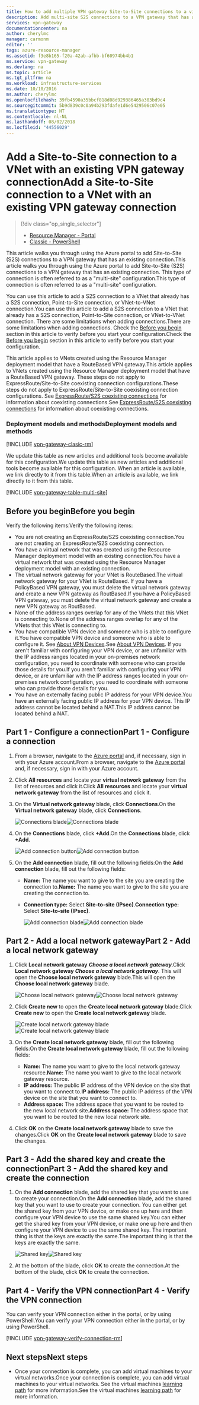 ```yaml
---
title: How to add multiple VPN gateway Site-to-Site connections to a virtual network for the Resource Manager deployment model using the Azure portal | Microsoft Docs
description: Add multi-site S2S connections to a VPN gateway that has an existing connection
services: vpn-gateway
documentationcenter: na
author: cherylmc
manager: carmonm
editor: ''
tags: azure-resource-manager
ms.assetid: f3e8b165-f20a-42ab-afbb-bf60974bb4b1
ms.service: vpn-gateway
ms.devlang: na
ms.topic: article
ms.tgt_pltfrm: na
ms.workload: infrastructure-services
ms.date: 10/10/2016
ms.author: cherylmc
ms.openlocfilehash: 39fb4590a35bbcf818d08d929386465a303bd9c4
ms.sourcegitcommit: 5b9d839c0c0a94b293fdafe1d6e5429506c07e05
ms.translationtype: HT
ms.contentlocale: nl-NL
ms.lasthandoff: 08/02/2018
ms.locfileid: "44556029"
---
```

# <a name="add-a-site-to-site-connection-to-a-vnet-with-an-existing-vpn-gateway-connection"></a><span data-ttu-id="a1235-103">Add a Site-to-Site connection to a VNet with an existing VPN gateway connection</span><span class="sxs-lookup"><span data-stu-id="a1235-103">Add a Site-to-Site connection to a VNet with an existing VPN gateway connection</span></span>
> [!div class="op_single_selector"]
> * [Resource Manager - Portal](vpn-gateway-howto-multi-site-to-site-resource-manager-portal.md)
> * [Classic - PowerShell](vpn-gateway-multi-site.md)
> 
> 

<span data-ttu-id="a1235-106">This article walks you through using the Azure portal to add Site-to-Site (S2S) connections to a VPN gateway that has an existing connection.</span><span class="sxs-lookup"><span data-stu-id="a1235-106">This article walks you through using the Azure portal to add Site-to-Site (S2S) connections to a VPN gateway that has an existing connection.</span></span> <span data-ttu-id="a1235-107">This type of connection is often referred to as a "multi-site" configuration.</span><span class="sxs-lookup"><span data-stu-id="a1235-107">This type of connection is often referred to as a "multi-site" configuration.</span></span> 

<span data-ttu-id="a1235-108">You can use this article to add a S2S connection to a VNet that already has a S2S connection, Point-to-Site connection, or VNet-to-VNet connection.</span><span class="sxs-lookup"><span data-stu-id="a1235-108">You can use this article to add a S2S connection to a VNet that already has a S2S connection, Point-to-Site connection, or VNet-to-VNet connection.</span></span> <span data-ttu-id="a1235-109">There are some limitations when adding connections.</span><span class="sxs-lookup"><span data-stu-id="a1235-109">There are some limitations when adding connections.</span></span> <span data-ttu-id="a1235-110">Check the [Before you begin](#before) section in this article to verify before you start your configuration.</span><span class="sxs-lookup"><span data-stu-id="a1235-110">Check the [Before you begin](#before) section in this article to verify before you start your configuration.</span></span> 

<span data-ttu-id="a1235-111">This article applies to VNets created using the Resource Manager deployment model that have a RouteBased VPN gateway.</span><span class="sxs-lookup"><span data-stu-id="a1235-111">This article applies to VNets created using the Resource Manager deployment model that have a RouteBased VPN gateway.</span></span> <span data-ttu-id="a1235-112">These steps do not apply to ExpressRoute/Site-to-Site coexisting connection configurations.</span><span class="sxs-lookup"><span data-stu-id="a1235-112">These steps do not apply to ExpressRoute/Site-to-Site coexisting connection configurations.</span></span> <span data-ttu-id="a1235-113">See [ExpressRoute/S2S coexisting connections](../expressroute/expressroute-howto-coexist-resource-manager.md) for information about coexisting connections.</span><span class="sxs-lookup"><span data-stu-id="a1235-113">See [ExpressRoute/S2S coexisting connections](../expressroute/expressroute-howto-coexist-resource-manager.md) for information about coexisting connections.</span></span>

### <a name="deployment-models-and-methods"></a><span data-ttu-id="a1235-114">Deployment models and methods</span><span class="sxs-lookup"><span data-stu-id="a1235-114">Deployment models and methods</span></span>
[!INCLUDE [vpn-gateway-clasic-rm](../../includes/vpn-gateway-classic-rm-include.md)]

<span data-ttu-id="a1235-115">We update this table as new articles and additional tools become available for this configuration.</span><span class="sxs-lookup"><span data-stu-id="a1235-115">We update this table as new articles and additional tools become available for this configuration.</span></span> <span data-ttu-id="a1235-116">When an article is available, we link directly to it from this table.</span><span class="sxs-lookup"><span data-stu-id="a1235-116">When an article is available, we link directly to it from this table.</span></span>

[!INCLUDE [vpn-gateway-table-multi-site](../../includes/vpn-gateway-table-multisite-include.md)]

## <a name="before"></a><span data-ttu-id="a1235-117">Before you begin</span><span class="sxs-lookup"><span data-stu-id="a1235-117">Before you begin</span></span>
<span data-ttu-id="a1235-118">Verify the following items:</span><span class="sxs-lookup"><span data-stu-id="a1235-118">Verify the following items:</span></span>

* <span data-ttu-id="a1235-119">You are not creating an ExpressRoute/S2S coexisting connection.</span><span class="sxs-lookup"><span data-stu-id="a1235-119">You are not creating an ExpressRoute/S2S coexisting connection.</span></span>
* <span data-ttu-id="a1235-120">You have a virtual network that was created using the Resource Manager deployment model with an existing connection.</span><span class="sxs-lookup"><span data-stu-id="a1235-120">You have a virtual network that was created using the Resource Manager deployment model with an existing connection.</span></span>
* <span data-ttu-id="a1235-121">The virtual network gateway for your VNet is RouteBased.</span><span class="sxs-lookup"><span data-stu-id="a1235-121">The virtual network gateway for your VNet is RouteBased.</span></span> <span data-ttu-id="a1235-122">If you have a PolicyBased VPN gateway, you must delete the virtual network gateway and create a new VPN gateway as RoutBased.</span><span class="sxs-lookup"><span data-stu-id="a1235-122">If you have a PolicyBased VPN gateway, you must delete the virtual network gateway and create a new VPN gateway as RoutBased.</span></span>
* <span data-ttu-id="a1235-123">None of the address ranges overlap for any of the VNets that this VNet is connecting to.</span><span class="sxs-lookup"><span data-stu-id="a1235-123">None of the address ranges overlap for any of the VNets that this VNet is connecting to.</span></span>
* <span data-ttu-id="a1235-124">You have compatible VPN device and someone who is able to configure it.</span><span class="sxs-lookup"><span data-stu-id="a1235-124">You have compatible VPN device and someone who is able to configure it.</span></span> <span data-ttu-id="a1235-125">See [About VPN Devices](vpn-gateway-about-vpn-devices.md).</span><span class="sxs-lookup"><span data-stu-id="a1235-125">See [About VPN Devices](vpn-gateway-about-vpn-devices.md).</span></span> <span data-ttu-id="a1235-126">If you aren't familiar with configuring your VPN device, or are unfamiliar with the IP address ranges located in your on-premises network configuration, you need to coordinate with someone who can provide those details for you.</span><span class="sxs-lookup"><span data-stu-id="a1235-126">If you aren't familiar with configuring your VPN device, or are unfamiliar with the IP address ranges located in your on-premises network configuration, you need to coordinate with someone who can provide those details for you.</span></span>
* <span data-ttu-id="a1235-127">You have an externally facing public IP address for your VPN device.</span><span class="sxs-lookup"><span data-stu-id="a1235-127">You have an externally facing public IP address for your VPN device.</span></span> <span data-ttu-id="a1235-128">This IP address cannot be located behind a NAT.</span><span class="sxs-lookup"><span data-stu-id="a1235-128">This IP address cannot be located behind a NAT.</span></span>

## <a name="part1"></a><span data-ttu-id="a1235-129">Part 1 - Configure a connection</span><span class="sxs-lookup"><span data-stu-id="a1235-129">Part 1 - Configure a connection</span></span>
1. <span data-ttu-id="a1235-130">From a browser, navigate to the [Azure portal](http://portal.azure.com) and, if necessary, sign in with your Azure account.</span><span class="sxs-lookup"><span data-stu-id="a1235-130">From a browser, navigate to the [Azure portal](http://portal.azure.com) and, if necessary, sign in with your Azure account.</span></span>
2. <span data-ttu-id="a1235-131">Click **All resources** and locate your **virtual network gateway** from the list of resources and click it.</span><span class="sxs-lookup"><span data-stu-id="a1235-131">Click **All resources** and locate your **virtual network gateway** from the list of resources and click it.</span></span>
3. <span data-ttu-id="a1235-132">On the **Virtual network gateway** blade, click **Connections**.</span><span class="sxs-lookup"><span data-stu-id="a1235-132">On the **Virtual network gateway** blade, click **Connections**.</span></span>
   
    <span data-ttu-id="a1235-133">![Connections blade](https://docstestmedia1.blob.core.windows.net/azure-media/articles/vpn-gateway/media/vpn-gateway-howto-multi-site-to-site-resource-manager-portal/connectionsblade.png "Connections blade")</span><span class="sxs-lookup"><span data-stu-id="a1235-133">![Connections blade](https://docstestmedia1.blob.core.windows.net/azure-media/articles/vpn-gateway/media/vpn-gateway-howto-multi-site-to-site-resource-manager-portal/connectionsblade.png "Connections blade")</span></span><br>
4. <span data-ttu-id="a1235-134">On the **Connections** blade, click **+Add**.</span><span class="sxs-lookup"><span data-stu-id="a1235-134">On the **Connections** blade, click **+Add**.</span></span>
   
    <span data-ttu-id="a1235-135">![Add connection button](https://docstestmedia1.blob.core.windows.net/azure-media/articles/vpn-gateway/media/vpn-gateway-howto-multi-site-to-site-resource-manager-portal/addbutton.png "Add connection button")</span><span class="sxs-lookup"><span data-stu-id="a1235-135">![Add connection button](https://docstestmedia1.blob.core.windows.net/azure-media/articles/vpn-gateway/media/vpn-gateway-howto-multi-site-to-site-resource-manager-portal/addbutton.png "Add connection button")</span></span><br>
5. <span data-ttu-id="a1235-136">On the **Add connection** blade, fill out the following fields:</span><span class="sxs-lookup"><span data-stu-id="a1235-136">On the **Add connection** blade, fill out the following fields:</span></span>
   
   * <span data-ttu-id="a1235-137">**Name:** The name you want to give to the site you are creating the connection to.</span><span class="sxs-lookup"><span data-stu-id="a1235-137">**Name:** The name you want to give to the site you are creating the connection to.</span></span>
   * <span data-ttu-id="a1235-138">**Connection type:** Select **Site-to-site (IPsec)**.</span><span class="sxs-lookup"><span data-stu-id="a1235-138">**Connection type:** Select **Site-to-site (IPsec)**.</span></span>
     
     <span data-ttu-id="a1235-139">![Add connection blade](https://docstestmedia1.blob.core.windows.net/azure-media/articles/vpn-gateway/media/vpn-gateway-howto-multi-site-to-site-resource-manager-portal/addconnectionblade.png "Add connection blade")</span><span class="sxs-lookup"><span data-stu-id="a1235-139">![Add connection blade](https://docstestmedia1.blob.core.windows.net/azure-media/articles/vpn-gateway/media/vpn-gateway-howto-multi-site-to-site-resource-manager-portal/addconnectionblade.png "Add connection blade")</span></span><br>

## <a name="part2"></a><span data-ttu-id="a1235-140">Part 2 - Add a local network gateway</span><span class="sxs-lookup"><span data-stu-id="a1235-140">Part 2 - Add a local network gateway</span></span>
1. <span data-ttu-id="a1235-141">Click **Local network gateway** ***Choose a local network gateway***.</span><span class="sxs-lookup"><span data-stu-id="a1235-141">Click **Local network gateway** ***Choose a local network gateway***.</span></span> <span data-ttu-id="a1235-142">This will open the **Choose local network gateway** blade.</span><span class="sxs-lookup"><span data-stu-id="a1235-142">This will open the **Choose local network gateway** blade.</span></span>
   
    <span data-ttu-id="a1235-143">![Choose local network gateway](https://docstestmedia1.blob.core.windows.net/azure-media/articles/vpn-gateway/media/vpn-gateway-howto-multi-site-to-site-resource-manager-portal/chooselng.png "Choose local network gateway")</span><span class="sxs-lookup"><span data-stu-id="a1235-143">![Choose local network gateway](https://docstestmedia1.blob.core.windows.net/azure-media/articles/vpn-gateway/media/vpn-gateway-howto-multi-site-to-site-resource-manager-portal/chooselng.png "Choose local network gateway")</span></span><br>
2. <span data-ttu-id="a1235-144">Click **Create new** to open the **Create local network gateway** blade.</span><span class="sxs-lookup"><span data-stu-id="a1235-144">Click **Create new** to open the **Create local network gateway** blade.</span></span>
   
    <span data-ttu-id="a1235-145">![Create local network gateway blade](https://docstestmedia1.blob.core.windows.net/azure-media/articles/vpn-gateway/media/vpn-gateway-howto-multi-site-to-site-resource-manager-portal/createlngblade.png "Create local network gateway")</span><span class="sxs-lookup"><span data-stu-id="a1235-145">![Create local network gateway blade](https://docstestmedia1.blob.core.windows.net/azure-media/articles/vpn-gateway/media/vpn-gateway-howto-multi-site-to-site-resource-manager-portal/createlngblade.png "Create local network gateway")</span></span><br>
3. <span data-ttu-id="a1235-146">On the **Create local network gateway** blade, fill out the following fields:</span><span class="sxs-lookup"><span data-stu-id="a1235-146">On the **Create local network gateway** blade, fill out the following fields:</span></span>
   
   * <span data-ttu-id="a1235-147">**Name:** The name you want to give to the local network gateway resource.</span><span class="sxs-lookup"><span data-stu-id="a1235-147">**Name:** The name you want to give to the local network gateway resource.</span></span>
   * <span data-ttu-id="a1235-148">**IP address:** The public IP address of the VPN device on the site that you want to connect to.</span><span class="sxs-lookup"><span data-stu-id="a1235-148">**IP address:** The public IP address of the VPN device on the site that you want to connect to.</span></span>
   * <span data-ttu-id="a1235-149">**Address space:** The address space that you want to be routed to the new local network site.</span><span class="sxs-lookup"><span data-stu-id="a1235-149">**Address space:** The address space that you want to be routed to the new local network site.</span></span>
4. <span data-ttu-id="a1235-150">Click **OK** on the **Create local network gateway** blade to save the changes.</span><span class="sxs-lookup"><span data-stu-id="a1235-150">Click **OK** on the **Create local network gateway** blade to save the changes.</span></span>

## <a name="part3"></a><span data-ttu-id="a1235-151">Part 3 - Add the shared key and create the connection</span><span class="sxs-lookup"><span data-stu-id="a1235-151">Part 3 - Add the shared key and create the connection</span></span>
1. <span data-ttu-id="a1235-152">On the **Add connection** blade, add the shared key that you want to use to create your connection.</span><span class="sxs-lookup"><span data-stu-id="a1235-152">On the **Add connection** blade, add the shared key that you want to use to create your connection.</span></span> <span data-ttu-id="a1235-153">You can either get the shared key from your VPN device, or make one up here and then configure your VPN device to use the same shared key.</span><span class="sxs-lookup"><span data-stu-id="a1235-153">You can either get the shared key from your VPN device, or make one up here and then configure your VPN device to use the same shared key.</span></span> <span data-ttu-id="a1235-154">The important thing is that the keys are exactly the same.</span><span class="sxs-lookup"><span data-stu-id="a1235-154">The important thing is that the keys are exactly the same.</span></span>
   
    <span data-ttu-id="a1235-155">![Shared key](https://docstestmedia1.blob.core.windows.net/azure-media/articles/vpn-gateway/media/vpn-gateway-howto-multi-site-to-site-resource-manager-portal/sharedkey.png "Shared key")</span><span class="sxs-lookup"><span data-stu-id="a1235-155">![Shared key](https://docstestmedia1.blob.core.windows.net/azure-media/articles/vpn-gateway/media/vpn-gateway-howto-multi-site-to-site-resource-manager-portal/sharedkey.png "Shared key")</span></span><br>
2. <span data-ttu-id="a1235-156">At the bottom of the blade, click **OK** to create the connection.</span><span class="sxs-lookup"><span data-stu-id="a1235-156">At the bottom of the blade, click **OK** to create the connection.</span></span>

## <a name="part4"></a><span data-ttu-id="a1235-157">Part 4 - Verify the VPN connection</span><span class="sxs-lookup"><span data-stu-id="a1235-157">Part 4 - Verify the VPN connection</span></span>
<span data-ttu-id="a1235-158">You can verify your VPN connection either in the portal, or by using PowerShell.</span><span class="sxs-lookup"><span data-stu-id="a1235-158">You can verify your VPN connection either in the portal, or by using PowerShell.</span></span>

[!INCLUDE [vpn-gateway-verify-connection-rm](../../includes/vpn-gateway-verify-connection-rm-include.md)]

## <a name="next-steps"></a><span data-ttu-id="a1235-159">Next steps</span><span class="sxs-lookup"><span data-stu-id="a1235-159">Next steps</span></span>
* <span data-ttu-id="a1235-160">Once your connection is complete, you can add virtual machines to your virtual networks.</span><span class="sxs-lookup"><span data-stu-id="a1235-160">Once your connection is complete, you can add virtual machines to your virtual networks.</span></span> <span data-ttu-id="a1235-161">See the virtual machines [learning path](https://azure.microsoft.com/documentation/learning-paths/virtual-machines) for more information.</span><span class="sxs-lookup"><span data-stu-id="a1235-161">See the virtual machines [learning path](https://azure.microsoft.com/documentation/learning-paths/virtual-machines) for more information.</span></span>







